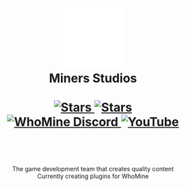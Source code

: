 <div align="center">
  <h1>
    <a href="https://minersstudios.com">
      <img alt="MinersStudios" src="https://raw.githubusercontent.com/MinersStudios/.github/main/assets/logos/logo_white.svg" width="145">
    </a>
    <br>
    Miners Studios
    <br><br>
    <div>
      <a href="https://github.com/orgs/MinersStudios/followers">
        <img alt="Stars" src="https://img.shields.io/github/followers/MinersStudios?style=for-the-badge&logo=southwestairlines&color=d5c3f0&logoColor=D9E0EE&labelColor=302D41">
      </a>
      <a href="#">
        <img alt="Stars" src="https://img.shields.io/github/stars/MinersStudios?style=for-the-badge&logo=starship&color=FFF2CC&logoColor=D9E0EE&labelColor=302D41">
      </a>
      <br>
      <a href="https://whomine.net/discord">
        <img alt="WhoMine Discord" src="https://img.shields.io/discord/928575868643733535?style=for-the-badge&label=WhoMine&logo=discord&color=C9CBFF&logoColor=d9e0ee&labelColor=302d41">
      </a>
      <a href="https://www.youtube.com/@miners_studios">
        <img alt="YouTube" src="https://img.shields.io/badge/MinersStudios-%23.svg?style=for-the-badge&logo=YouTube&color=fdc2c2&labelColor=302d41&logoColor=D9E0EE">
      </a>
    </div>
    <br>
  </h1>
  <br>

  <p>
    The game development team that creates quality content<br>
    Currently creating plugins for WhoMine
  </p>
</div>
